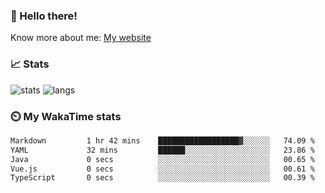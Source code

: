 ### 👋 Hello there!

Know more about me: [My website](https://onlyra1n.top)


### 📈 Stats

![stats](https://github-readme-stats.vercel.app/api?username=Fiz-Victor&theme=dracula&show_icons=true)
![langs](https://github-readme-stats.vercel.app/api/top-langs/?username=Fiz-Victor&theme=dracula&layout=compact)

### ⏲️ My WakaTime stats

<!--START_SECTION:waka-->

```txt
Markdown         1 hr 42 mins    ██████████████████▓░░░░░░   74.09 %
YAML             32 mins         ██████░░░░░░░░░░░░░░░░░░░   23.86 %
Java             0 secs          ░░░░░░░░░░░░░░░░░░░░░░░░░   00.65 %
Vue.js           0 secs          ░░░░░░░░░░░░░░░░░░░░░░░░░   00.61 %
TypeScript       0 secs          ░░░░░░░░░░░░░░░░░░░░░░░░░   00.39 %
```

<!--END_SECTION:waka-->
